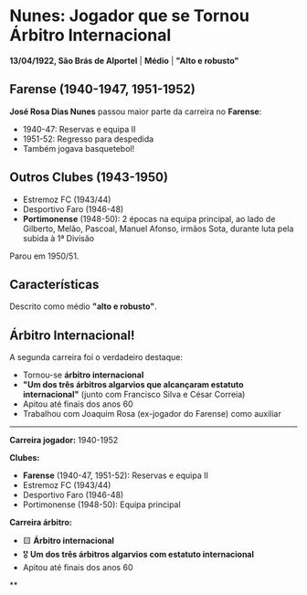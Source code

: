 # Nunes: Jogador que se Tornou Árbitro Internacional

**13/04/1922, São Brás de Alportel** | **Médio** | **"Alto e robusto"**

## Farense (1940-1947, 1951-1952)

**José Rosa Dias Nunes** passou maior parte da carreira no **Farense**:
- 1940-47: Reservas e equipa II
- 1951-52: Regresso para despedida
- Também jogava basquetebol!

## Outros Clubes (1943-1950)

- Estremoz FC (1943/44)
- Desportivo Faro (1946-48)
- **Portimonense** (1948-50): 2 épocas na equipa principal, ao lado de Gilberto, Melão, Pascoal, Manuel Afonso, irmãos Sota, durante luta pela subida à 1ª Divisão

Parou em 1950/51.

## Características

Descrito como médio **"alto e robusto"**.

## Árbitro Internacional!

A segunda carreira foi o verdadeiro destaque:
- Tornou-se **árbitro internacional**
- **"Um dos três árbitros algarvios que alcançaram estatuto internacional"** (junto com Francisco Silva e César Correia)
- Apitou até finais dos anos 60
- Trabalhou com Joaquim Rosa (ex-jogador do Farense) como auxiliar

---

**Carreira jogador:** 1940-1952

**Clubes:**
- **Farense** (1940-47, 1951-52): Reservas e equipa II
- Estremoz FC (1943/44)
- Desportivo Faro (1946-48)
- Portimonense (1948-50): Equipa principal

**Carreira árbitro:**
- 🟨 **Árbitro internacional**
- 🎖️ **Um dos três árbitros algarvios com estatuto internacional**
- Apitou até finais dos anos 60

**